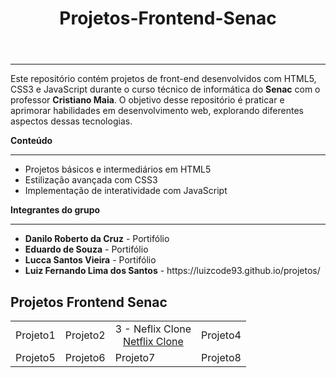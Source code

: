 <header>
  <h1>Projetos-Frontend-Senac</h1>
</header>
<hr>
<p>
  Este repositório contém projetos de front-end desenvolvidos com HTML5, CSS3 e JavaScript 
  durante o curso técnico de informática do <b>Senac</b> com o professor <b>Cristiano Maia</b>. 
  O objetivo desse repositório é praticar e aprimorar habilidades em desenvolvimento web,
  explorando diferentes aspectos dessas tecnologias.
</p>

<b>Conteúdo</b>
<br>

<hr>
<ul>
  <li>Projetos básicos e intermediários em HTML5</li>
  <li>Estilização avançada com CSS3</li>
  <li>Implementação de interatividade com JavaScript</li>
</ul>

<b>Integrantes do grupo</b>
<hr>
<ul>
  <li><b>Danilo Roberto da Cruz</b> - Portifólio</li>
  <li><b>Eduardo de Souza</b> - Portifólio</li>
  <li><b>Lucca Santos Vieira</b> - Portifólio</li>
  <li><b>Luiz Fernando Lima dos Santos</b> - https://luizcode93.github.io/projetos/</li>
</ul>

<h2>Projetos Frontend Senac</h2>

<table>
  <tr>
    <td>Projeto1</td>
    <td>Projeto2</td>
    <td align="center">
      3 - Neflix Clone<br>
      <a href="https://luizcode93.github.io/Projetos-Frontend-Senac/">Netflix Clone</a>
    </td>
    <td>Projeto4</td>
  </tr>
  <tr>
    <td>Projeto5</td>
    <td>Projeto6</td>
    <td>Projeto7</td>
    <td>Projeto8</td>
  </tr>








